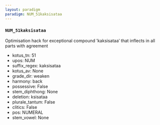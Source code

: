 ```yaml
---
layout: paradigm
paradigm: NUM_51kaksisataa
---
```

### ` NUM_51kaksisataa `

Optimisation hack for exceptional compound ’kaksisataa’ that inflects in all parts with agreement
* kotus_tn: 51
* upos: NUM
* suffix_regex: kaksisataa
* kotus_av: None
* grade_dir: weaken
* harmony: back
* possessive: False
* stem_diphthong: None
* deletion: ksisataa
* plurale_tantum: False
* clitics: False
* pos: NUMERAL
* stem_vowel: None

